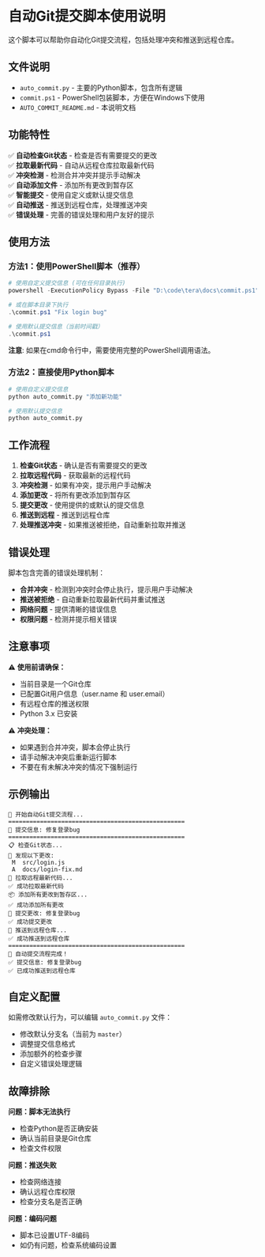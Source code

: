 # 自动Git提交脚本使用说明

这个脚本可以帮助你自动化Git提交流程，包括处理冲突和推送到远程仓库。

## 文件说明

- `auto_commit.py` - 主要的Python脚本，包含所有逻辑
- `commit.ps1` - PowerShell包装脚本，方便在Windows下使用
- `AUTO_COMMIT_README.md` - 本说明文档

## 功能特性

✅ **自动检查Git状态** - 检查是否有需要提交的更改  
✅ **拉取最新代码** - 自动从远程仓库拉取最新代码  
✅ **冲突检测** - 检测合并冲突并提示手动解决  
✅ **自动添加文件** - 添加所有更改到暂存区  
✅ **智能提交** - 使用自定义或默认提交信息  
✅ **自动推送** - 推送到远程仓库，处理推送冲突  
✅ **错误处理** - 完善的错误处理和用户友好的提示  

## 使用方法

### 方法1：使用PowerShell脚本（推荐）

```powershell
# 使用自定义提交信息 (可在任何目录执行)
powershell -ExecutionPolicy Bypass -File "D:\code\tera\docs\commit.ps1" "Fix login bug"

# 或在脚本目录下执行
.\commit.ps1 "Fix login bug"

# 使用默认提交信息（当前时间戳）
.\commit.ps1
```

**注意**: 如果在cmd命令行中，需要使用完整的PowerShell调用语法。

### 方法2：直接使用Python脚本

```bash
# 使用自定义提交信息
python auto_commit.py "添加新功能"

# 使用默认提交信息
python auto_commit.py
```

## 工作流程

1. **检查Git状态** - 确认是否有需要提交的更改
2. **拉取远程代码** - 获取最新的远程代码
3. **冲突检测** - 如果有冲突，提示用户手动解决
4. **添加更改** - 将所有更改添加到暂存区
5. **提交更改** - 使用提供的或默认的提交信息
6. **推送到远程** - 推送到远程仓库
7. **处理推送冲突** - 如果推送被拒绝，自动重新拉取并推送

## 错误处理

脚本包含完善的错误处理机制：

- **合并冲突** - 检测到冲突时会停止执行，提示用户手动解决
- **推送被拒绝** - 自动重新拉取最新代码并重试推送
- **网络问题** - 提供清晰的错误信息
- **权限问题** - 检测并提示相关错误

## 注意事项

⚠️ **使用前请确保：**
- 当前目录是一个Git仓库
- 已配置Git用户信息（user.name 和 user.email）
- 有远程仓库的推送权限
- Python 3.x 已安装

⚠️ **冲突处理：**
- 如果遇到合并冲突，脚本会停止执行
- 请手动解决冲突后重新运行脚本
- 不要在有未解决冲突的情况下强制运行

## 示例输出

```
🚀 开始自动Git提交流程...
==================================================
📝 提交信息: 修复登录bug
==================================================
📋 检查Git状态...
📝 发现以下更改:
 M  src/login.js
 A  docs/login-fix.md
🔄 拉取远程最新代码...
✅ 成功拉取最新代码
📦 添加所有更改到暂存区...
✅ 成功添加所有更改
💾 提交更改: 修复登录bug
✅ 成功提交更改
🚀 推送到远程仓库...
✅ 成功推送到远程仓库
==================================================
🎉 自动提交流程完成！
✅ 提交信息: 修复登录bug
✅ 已成功推送到远程仓库
```

## 自定义配置

如需修改默认行为，可以编辑 `auto_commit.py` 文件：

- 修改默认分支名（当前为 `master`）
- 调整提交信息格式
- 添加额外的检查步骤
- 自定义错误处理逻辑

## 故障排除

**问题：脚本无法执行**
- 检查Python是否正确安装
- 确认当前目录是Git仓库
- 检查文件权限

**问题：推送失败**
- 检查网络连接
- 确认远程仓库权限
- 检查分支名是否正确

**问题：编码问题**
- 脚本已设置UTF-8编码
- 如仍有问题，检查系统编码设置